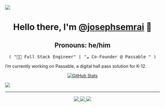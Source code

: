 ![](https://media-exp1.licdn.com/dms/image/C4E1BAQEvrGXFdpTAKw/company-background_10000/0/1601244621688?e=1609812000&v=beta&t=-RFeWggHxzqgFtZ7JnczSj-ubtm0kB9DbaK1V6f039s)

<p>
  <h1 align="center">
    <b>Hello there, I'm <a href="https://github.com/JosephSemrai">@josephsemrai</a> 👋</b>
  </h1>
  <h2 align="center">
    <b>Pronouns: he/him</b>
  </h2>
  <p align="center">
    <samp>( "👨‍💻 Full Stack Engineer" | "☁️ Co-Founder @ Passable " )</samp>
  </p>
  I’m currently working on Passable, a digital hall pass solution for K-12.
</p>

<p align="center">
  <a href="https://github.com/JosephSemrai">
    <img alt="GitHub Stats" src="https://github-readme-stats.vercel.app/api?username=JosephSemrai&show_icons=true&theme=graywhite&count_private=true&include_all_commits=true" />
  </a>
</p>

<img src="https://visitor-badge.laobi.icu/badge?page_id=josephsemrai.visitor-badge" />

-----
<p align="center">
  <a href="https://github.com/JosephSemrai">
    <img src="https://img.shields.io/badge/github-JosephSemrai-211F1F?logo=github&logoColor=white&style=flat-square" />
  </a>
  <a href="https://josephsemrai.com">
    <img src="https://img.shields.io/badge/website-JosephSemrai.com-1BC?logo=react&logoColor=white&style=flat-square" />
  </a>
  <a href="https://www.linkedin.com/in/~joe">
    <img src="https://img.shields.io/badge/linkedin-Joseph Semrai-0072B1?logo=linkedin&style=flat-square" />
  </a>
</p>
